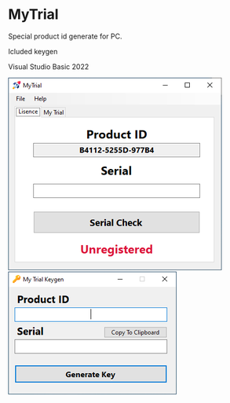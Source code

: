 # MyTrial

Special product id generate for PC.

Icluded keygen

Visual Studio Basic 2022

<img src="MyTrial/mytrial.png">

<img src="My Trial Keygen/mytrialkeygen.png">
